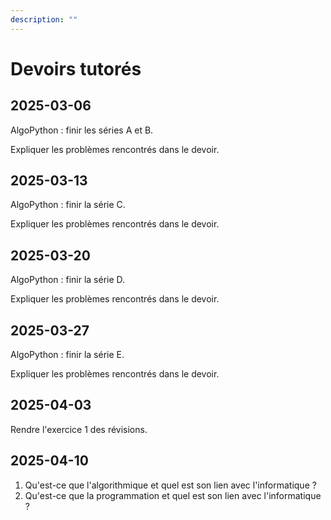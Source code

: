 ```yaml
---
description: ""
---
```


# Devoirs tutorés

## 2025-03-06

AlgoPython : finir les séries A et B.

Expliquer les problèmes rencontrés dans le devoir.

## 2025-03-13

AlgoPython : finir la série C.

Expliquer les problèmes rencontrés dans le devoir.

## 2025-03-20

AlgoPython : finir la série D.

Expliquer les problèmes rencontrés dans le devoir.

## 2025-03-27

AlgoPython : finir la série E.

Expliquer les problèmes rencontrés dans le devoir.

## 2025-04-03

Rendre l'exercice 1 des révisions.

## 2025-04-10

1. Qu'est-ce que l'algorithmique et quel est son lien avec l'informatique ?
2. Qu'est-ce que la programmation et quel est son lien avec l'informatique ?
